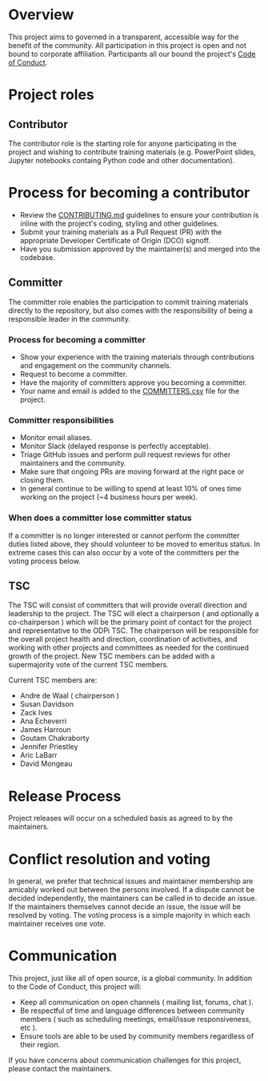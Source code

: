# Overview

This project aims to governed in a transparent, accessible way for the benefit of the community. All participation in this project is open and not bound to corporate affiliation. Participants all our bound the project's [Code of Conduct](CODE_OF_CONDUCT.md).

# Project roles

## Contributor

The contributor role is the starting role for anyone participating in the project and wishing to contribute training materials (e.g. PowerPoint slides, Jupyter notebooks containg Python code and other documentation).

# Process for becoming a contributor

* Review the [CONTRIBUTING.md](CONTRIBUTING.md) guidelines to ensure your contribution is inline with the project's coding, styling and other guidelines.
* Submit your training materials as a Pull Request (PR) with the appropriate Developer Certificate of Origin (DCO) signoff.
* Have you submission approved by the maintainer(s) and merged into the codebase.

## Committer

The committer role enables the participation to commit training materials directly to the repository, but also comes with the responsibility of being a responsible leader in the community.

### Process for becoming a committer

* Show your experience with the training materials through contributions and engagement on the community channels.
* Request to become a committer.
* Have the majority of committers approve you becoming a committer.
* Your name and email is added to the [COMMITTERS.csv](COMMITTERS.csv) file for the project.

### Committer responsibilities

* Monitor email aliases.
* Monitor Slack (delayed response is perfectly acceptable).
* Triage GitHub issues and perform pull request reviews for other maintainers and the community.
* Make sure that ongoing PRs are moving forward at the right pace or closing them.
* In general continue to be willing to spend at least 10% of ones time working on the project (~4 business hours per week).

### When does a committer lose committer status

If a committer is no longer interested or cannot perform the committer duties listed above, they
should volunteer to be moved to emeritus status. In extreme cases this can also occur by a vote of
the committers per the voting process below.

## TSC

The TSC will consist of committers that will provide overall direction and leadership to the project. The TSC will elect a chairperson ( and optionally a co-chairperson ) which will be the primary point of contact for the project and representative to the ODPi TSC. The chairperson will be responsible for the overall project health and direction, coordination of activities, and working with other projects and committees as needed for the continued growth of the project. New TSC members can be added with a supermajority vote of the current TSC members.

Current TSC members are:

- Andre de Waal ( chairperson )
- Susan Davidson
- Zack Ives  
- Ana Echeverri 
- James Harroun
- Goutam Chakraborty
- Jennifer Priestley
- Aric LaBarr
- David Mongeau

# Release Process

Project releases will occur on a scheduled basis as agreed to by the maintainers.

# Conflict resolution and voting

In general, we prefer that technical issues and maintainer membership are amicably worked out
between the persons involved. If a dispute cannot be decided independently, the maintainers can be
called in to decide an issue. If the maintainers themselves cannot decide an issue, the issue will
be resolved by voting. The voting process is a simple majority in which each maintainer receives one vote.

# Communication

This project, just like all of open source, is a global community. In addition to the Code of Conduct, this project will:

* Keep all communication on open channels ( mailing list, forums, chat ).
* Be respectful of time and language differences between community members ( such as scheduling meetings, email/issue responsiveness, etc ).
* Ensure tools are able to be used by community members regardless of their region.

If you have concerns about communication challenges for this project, please contact the maintainers.
